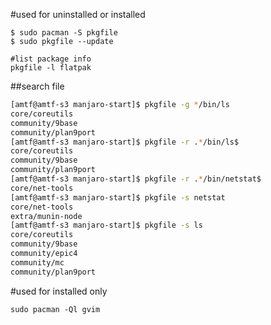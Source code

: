 #used for uninstalled or installed
```shell
$ sudo pacman -S pkgfile
$ sudo pkgfile --update

#list package info
pkgfile -l flatpak
```

##search file

```bash
[amtf@amtf-s3 manjaro-start]$ pkgfile -g */bin/ls
core/coreutils
community/9base
community/plan9port
[amtf@amtf-s3 manjaro-start]$ pkgfile -r .*/bin/ls$
core/coreutils
community/9base
community/plan9port
[amtf@amtf-s3 manjaro-start]$ pkgfile -r .*/bin/netstat$
core/net-tools
[amtf@amtf-s3 manjaro-start]$ pkgfile -s netstat        
core/net-tools
extra/munin-node
[amtf@amtf-s3 manjaro-start]$ pkgfile -s ls     
core/coreutils
community/9base
community/epic4
community/mc
community/plan9port
```

#used for installed only

```shell
sudo pacman -Ql gvim
```
